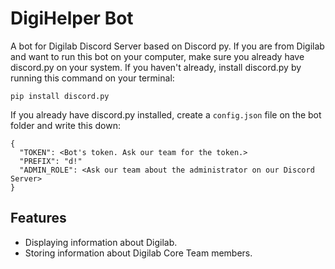 # DigiHelper Bot
A bot for Digilab Discord Server based on Discord py. If you are from Digilab and want to run this bot on your computer, make sure you already have discord.py on your system.
If you haven't already, install discord.py by running this command on your terminal:
```
pip install discord.py
```

If you already have discord.py installed, create a `config.json` file on the bot folder and write this down:
```
{
  "TOKEN": <Bot's token. Ask our team for the token.>
  "PREFIX": "d!"
  "ADMIN_ROLE": <Ask our team about the administrator on our Discord Server>
}
```

## Features
- Displaying information about Digilab.
- Storing information about Digilab Core Team members. 
